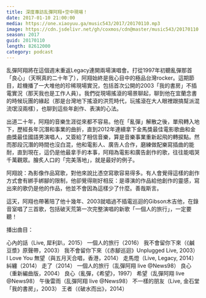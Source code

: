 ```yaml
---
title: 深度專訪乱彈阿翔+空中現場！
date: 2017-01-10 21:00:00
media: https://one.xiaoyuu.ga/music543/2017/20170110.mp3
image: https://cdn.jsdelivr.net/gh/coxmos/cdn@master/music543/20170110.jpg
season: 2017
guid: 20170110
length: 82612000
category: podcast
---
```


乱彈阿翔將在這個週末重返Legacy連開兩場演唱會。打從1997年初聽亂彈那首「良心」（天啊真的二十年了），阿翔始終是我心目中的極品台灣rocker。這期節目，趁機播了一大堆他的珍稀現場實況，包括首次公開的2003「我的書房」不插電實況（那天我也是工作人員）。我們從現場搖滾的場景聊起，聊到他在宜蘭念書的時候玩團的緣起（那是台灣地下搖滾的洪荒時代，玩搖滾在大人眼裡跟搞幫派混流氓沒兩樣），也聊到這些年創作、表演的心法。

出道二十年，阿翔的音樂生涯從來都不容易。他在「亂彈」解散之後，單飛轉入地下，歷經長年沉潛和事業的曲折，直到2012年連續拿下金馬獎最佳電影歌曲和金曲獎最佳國語男演唱人，又簽給了相信音樂，算是音樂事業重新起飛的轉捩點。然而那段沉潛的時間也沒白混，他和電影人、廣告人合作，磨練做配樂寫插曲的能耐，直到現在，這仍是他最拿手的本事，阿翔為電影和廣告創作的歌，往往能唱哭千萬觀眾。膾炙人口的「完美落地」，就是最好的例子。

阿翔說：為影像作品寫歌，對他來說比憑空寫歌容易得多。有人會覺得這樣的創作方式會有綁手綁腳的限制，他卻覺得剛好相反：是導演的作品給他創作的靈感，寫出來的歌仍是他的作品，他並不會因為這樣少了什麼。善哉斯言。

這天，阿翔也帶著陪了他十幾年、2003就唱過不插電巡迴的Gibson木吉他，在錄音室唱了三首歌，包括破天荒第一次完整演唱的新歌「一個人的旅行」，一定要聽！

播出曲目：

心內的話（Live, 犀利趴，2015）
一個人的旅行（2016）
我不會留你下來（《鹹豆漿》原聲帶，2003）
我不會留你下來（《赤腳巡迴》Unplugged Live, 2003）
I Love You 無望（與五月天合唱，香港，2014）
走馬燈（Live, Legacy, 2014）
糾纏（2014）
走了（2014）
一個人的旅行（乱彈阿翔 live @News98）
良心（重新編曲版，2004）
良心（亂彈，《希望》，1997）
希望（乱彈阿翔 live @News98）
午後雷雨（乱彈阿翔 live @News98）
不一樣的朋友（Live, 金石堂「我的書房」，2003）
王者（《破水而出》，2014）
